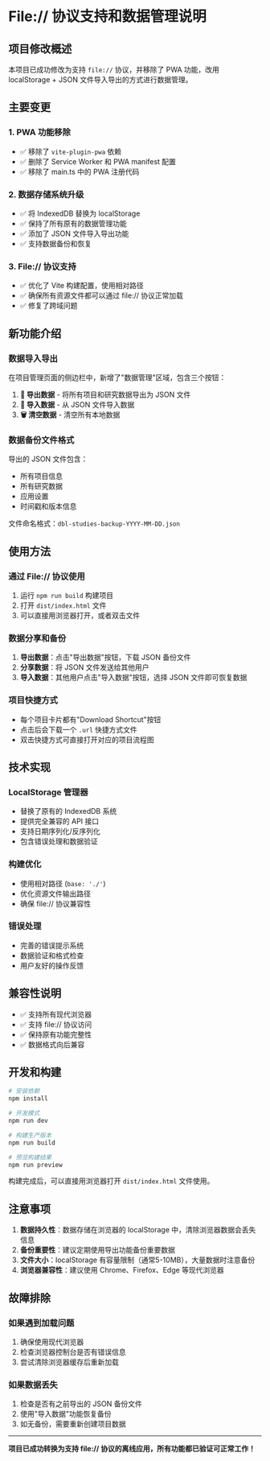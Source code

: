 # File:// 协议支持和数据管理说明

## 项目修改概述

本项目已成功修改为支持 `file://` 协议，并移除了 PWA 功能，改用 localStorage + JSON 文件导入导出的方式进行数据管理。

## 主要变更

### 1. PWA 功能移除
- ✅ 移除了 `vite-plugin-pwa` 依赖
- ✅ 删除了 Service Worker 和 PWA manifest 配置
- ✅ 移除了 main.ts 中的 PWA 注册代码

### 2. 数据存储系统升级
- ✅ 将 IndexedDB 替换为 localStorage
- ✅ 保持了所有原有的数据管理功能
- ✅ 添加了 JSON 文件导入导出功能
- ✅ 支持数据备份和恢复

### 3. File:// 协议支持
- ✅ 优化了 Vite 构建配置，使用相对路径
- ✅ 确保所有资源文件都可以通过 file:// 协议正常加载
- ✅ 修复了跨域问题

## 新功能介绍

### 数据导入导出
在项目管理页面的侧边栏中，新增了"数据管理"区域，包含三个按钮：

1. **📁 导出数据** - 将所有项目和研究数据导出为 JSON 文件
2. **📂 导入数据** - 从 JSON 文件导入数据
3. **🗑️ 清空数据** - 清空所有本地数据

### 数据备份文件格式
导出的 JSON 文件包含：
- 所有项目信息
- 所有研究数据
- 应用设置
- 时间戳和版本信息

文件命名格式：`dbl-studies-backup-YYYY-MM-DD.json`

## 使用方法

### 通过 File:// 协议使用
1. 运行 `npm run build` 构建项目
2. 打开 `dist/index.html` 文件
3. 可以直接用浏览器打开，或者双击文件

### 数据分享和备份
1. **导出数据**：点击"导出数据"按钮，下载 JSON 备份文件
2. **分享数据**：将 JSON 文件发送给其他用户
3. **导入数据**：其他用户点击"导入数据"按钮，选择 JSON 文件即可恢复数据

### 项目快捷方式
- 每个项目卡片都有"Download Shortcut"按钮
- 点击后会下载一个 `.url` 快捷方式文件
- 双击快捷方式可直接打开对应的项目流程图

## 技术实现

### LocalStorage 管理器
- 替换了原有的 IndexedDB 系统
- 提供完全兼容的 API 接口
- 支持日期序列化/反序列化
- 包含错误处理和数据验证

### 构建优化
- 使用相对路径 (`base: './'`)
- 优化资源文件输出路径
- 确保 file:// 协议兼容性

### 错误处理
- 完善的错误提示系统
- 数据验证和格式检查
- 用户友好的操作反馈

## 兼容性说明

- ✅ 支持所有现代浏览器
- ✅ 支持 file:// 协议访问
- ✅ 保持原有功能完整性
- ✅ 数据格式向后兼容

## 开发和构建

```bash
# 安装依赖
npm install

# 开发模式
npm run dev

# 构建生产版本
npm run build

# 预览构建结果
npm run preview
```

构建完成后，可以直接用浏览器打开 `dist/index.html` 文件使用。

## 注意事项

1. **数据持久性**：数据存储在浏览器的 localStorage 中，清除浏览器数据会丢失信息
2. **备份重要性**：建议定期使用导出功能备份重要数据
3. **文件大小**：localStorage 有容量限制（通常5-10MB），大量数据时注意备份
4. **浏览器兼容性**：建议使用 Chrome、Firefox、Edge 等现代浏览器

## 故障排除

### 如果遇到加载问题
1. 确保使用现代浏览器
2. 检查浏览器控制台是否有错误信息
3. 尝试清除浏览器缓存后重新加载

### 如果数据丢失
1. 检查是否有之前导出的 JSON 备份文件
2. 使用"导入数据"功能恢复备份
3. 如无备份，需要重新创建项目数据

---

**项目已成功转换为支持 file:// 协议的离线应用，所有功能都已验证可正常工作！**
